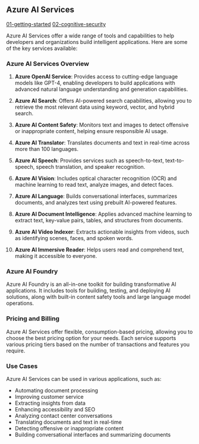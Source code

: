 ## Azure AI Services

[01-getting-started](https://microsoftlearning.github.io/AI-102-AIEngineer/Instructions/01-get-started-cognitive-services.html/)
[02-cognitive-security](https://microsoftlearning.github.io/AI-102-AIEngineer/Instructions/01-get-started-cognitive-services.html/)

Azure AI Services offer a wide range of tools and capabilities to help developers and organizations build intelligent applications. Here are some of the key services available:

### **Azure AI Services Overview**

1. **Azure OpenAI Service**: Provides access to cutting-edge language models like GPT-4, enabling developers to build applications with advanced natural language understanding and generation capabilities.

2. **Azure AI Search**: Offers AI-powered search capabilities, allowing you to retrieve the most relevant data using keyword, vector, and hybrid search.

3. **Azure AI Content Safety**: Monitors text and images to detect offensive or inappropriate content, helping ensure responsible AI usage.

4. **Azure AI Translator**: Translates documents and text in real-time across more than 100 languages.

5. **Azure AI Speech**: Provides services such as speech-to-text, text-to-speech, speech translation, and speaker recognition.

6. **Azure AI Vision**: Includes optical character recognition (OCR) and machine learning to read text, analyze images, and detect faces.

7. **Azure AI Language**: Builds conversational interfaces, summarizes documents, and analyzes text using prebuilt AI-powered features.

8. **Azure AI Document Intelligence**: Applies advanced machine learning to extract text, key-value pairs, tables, and structures from documents.

9. **Azure AI Video Indexer**: Extracts actionable insights from videos, such as identifying scenes, faces, and spoken words.

10. **Azure AI Immersive Reader**: Helps users read and comprehend text, making it accessible to everyone.

### **Azure AI Foundry**
Azure AI Foundry is an all-in-one toolkit for building transformative AI applications. It includes tools for building, testing, and deploying AI solutions, along with built-in content safety tools and large language model operations.

### **Pricing and Billing**
Azure AI Services offer flexible, consumption-based pricing, allowing you to choose the best pricing option for your needs. Each service supports various pricing tiers based on the number of transactions and features you require.

### **Use Cases**
Azure AI Services can be used in various applications, such as:
- Automating document processing
- Improving customer service
- Extracting insights from data
- Enhancing accessibility and SEO
- Analyzing contact center conversations
- Translating documents and text in real-time
- Detecting offensive or inappropriate content
- Building conversational interfaces and summarizing documents